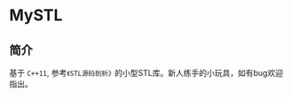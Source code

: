 MySTL
=====
<!-- [![Build Status](https://travis-ci.org/Alinshans/MyTinySTL.svg?branch=master)](https://travis-ci.org/Alinshans/MyTinySTL)  -->

## 简介
基于 `C++11`, 参考`《STL源码剖析》`的小型STL库。新人练手的小玩具，如有bug欢迎指出。

## 